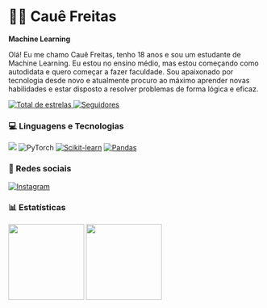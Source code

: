# 👨‍💻 Cauê Freitas


**Machine Learning**

Olá! Eu me chamo Cauê Freitas, tenho 18 anos e sou um estudante de Machine Learning. Eu estou no ensino médio, mas estou começando como autodidata e quero começar a fazer faculdade. Sou apaixonado por tecnologia desde novo e atualmente procuro ao máximo aprender novas habilidades e estar disposto a resolver problemas de forma lógica e eficaz.

<a href="https://github.com/ImagineRavens02?tab=repositories&sort=stargazers">
    <img 
        alt="Total de estrelas" 
        title="Total de estrelas GitHub" 
        src="https://custom-icon-badges.demolab.com/github/stars/ImagineRavens02?color=55960c&style=for-the-badge&labelColor=488207&logo=star&label=estrelas"
    />
</a>
<a href="https://github.com/ImagineRavens02?tab=followers">
    <img 
        alt="Seguidores" 
        title="Me siga no GitHub" 
        src="https://custom-icon-badges.demolab.com/github/followers/ImagineRavens02?color=236ad3&labelColor=1155ba&style=for-the-badge&logo=github&label=Seguidores&logoColor=white"
    />
</a>

### 💻 Linguagens e Tecnologias
![](https://img.shields.io/badge/Python-FFD43B?style=for-the-badge&logo=python&logoColor=blue)
![PyTorch](https://img.shields.io/badge/PyTorch-%23EE4C2C.svg?style=for-the-badge&logo=PyTorch&logoColor=white)
[![Scikit-learn](https://img.shields.io/badge/scikit_learn-F7931E?style=for-the-badge&logo=scikit-learn&logoColor=white)](https://scikit-learn.org/)
[![Pandas](https://img.shields.io/badge/Pandas-2C2D72?style=for-the-badge&logo=pandas&logoColor=white)](https://pandas.pydata.org/)

### 📱 Redes sociais 

[![Instagram](https://img.shields.io/badge/Instagram-%23E4405F.svg?style=for-the-badge&logo=Instagram&logoColor=white)](https://www.instagram.com/caue_freitasoficial?utm_source=qr&igsh=ZTZzMHp2dHA1bDdr)


### 📊 Estatísticas

<div align="left">
  <img src="https://github-readme-stats.vercel.app/api?username=ImagineRavens02&theme=tokyonight&show_icons=true&hide_border=true&count_private=true" height=150  />
  <img src="https://github-readme-stats.vercel.app/api/top-langs/?username=ImagineRavens02&theme=tokyonight&show_icons=true&hide_border=true&layout=compact" height=150  />
</div>


